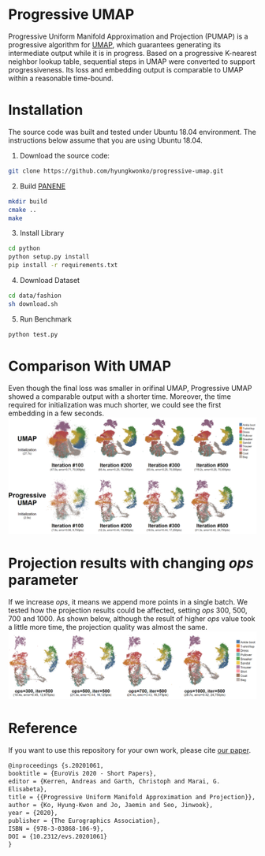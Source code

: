 # Progressive UMAP

Progressive Uniform Manifold Approximation and Projection (PUMAP) is a progressive algorithm for [UMAP](https://arxiv.org/abs/1802.03426), which guarantees generating its intermediate output while it is in progress. Based on a progressive K-nearest neighbor lookup table, sequential steps in UMAP were converted to support progressiveness. Its loss and embedding output is comparable to UMAP within a reasonable time-bound.

# Installation

The source code was built and tested under Ubuntu 18.04 environment. The instructions below assume that you are using Ubuntu 18.04.

1. Download the source code:
```bash
git clone https://github.com/hyungkwonko/progressive-umap.git
```

2. Build [PANENE](https://github.com/e-/PANENE)
```bash
mkdir build
cmake ..
make
```

3. Install Library
```bash
cd python
python setup.py install
pip install -r requirements.txt
```

4. Download Dataset
```bash
cd data/fashion
sh download.sh
```

5. Run Benchmark
```bash
python test.py
```

# Comparison With UMAP
Even though the final loss was smaller in orifinal UMAP, Progressive UMAP showed a comparable output with a shorter time. Moreover, the time required for initialization was much shorter, we could see the first embedding in a few seconds.
![result](./result/comparison/d3result.png)


# Projection results with changing *ops* parameter
If we increase *ops*, it means we append more points in a single batch. We tested how the projection results could be affected, setting *ops* 300, 500, 700 and 1000. As shown below, although the result of higher *ops* value took a little more time, the projection quality was almost the same.
![result](./result/comparison/ops.png)


# Reference
If you want to use this repository for your own work, please cite [our paper](https://diglib.eg.org/handle/10.2312/evs20201061).
```
@inproceedings {s.20201061,
booktitle = {EuroVis 2020 - Short Papers},
editor = {Kerren, Andreas and Garth, Christoph and Marai, G. Elisabeta},
title = {{Progressive Uniform Manifold Approximation and Projection}},
author = {Ko, Hyung-Kwon and Jo, Jaemin and Seo, Jinwook},
year = {2020},
publisher = {The Eurographics Association},
ISBN = {978-3-03868-106-9},
DOI = {10.2312/evs.20201061}
}
```